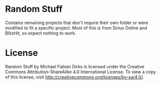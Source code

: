 Random Stuff
=======================

Contains remaining projects that don't require their own folder or were modified to fit a specific project. Most of this is from Sirius Online and BlitzHit, so expect nothing to work.

License
=======
Random Stuff by Michael Fabian Dirks is licensed under the Creative Commons Attribution-ShareAlike 4.0 International License. To view a copy of this license, visit http://creativecommons.org/licenses/by-sa/4.0/.